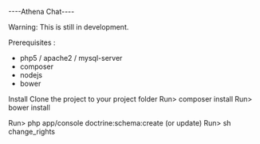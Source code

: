 ----Athena Chat----

Warning: This is still in development.




Prerequisites :

- php5 / apache2 / mysql-server
- composer
- nodejs
- bower

Install
Clone the project to your project folder
Run> composer install
Run> bower install

Run> php app/console doctrine:schema:create (or update)
Run> sh change_rights